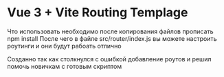 # Vue 3 + Vite Routing Templage

Что использовать необходимо после копирования файлов прописать npm install
После чего в файле src/router/index.js вы можете настроить роутинги и они будут рабоать отлично

Созданно так как столкнулся с ошибкой добавление роутов и решил помочь новичкам с готовым скриптом
